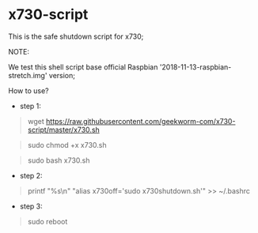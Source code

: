 # x730-script
This is the safe shutdown script for x730;

NOTE:

We test this shell script base official Raspbian '2018-11-13-raspbian-stretch.img' version;

How to use?

* step 1:
> wget https://raw.githubusercontent.com/geekworm-com/x730-script/master/x730.sh

> sudo chmod +x x730.sh

> sudo bash x730.sh

* step 2:

> printf "%s\\n" "alias x730off='sudo x730shutdown.sh'" >> ~/.bashrc

* step 3:
> sudo reboot
